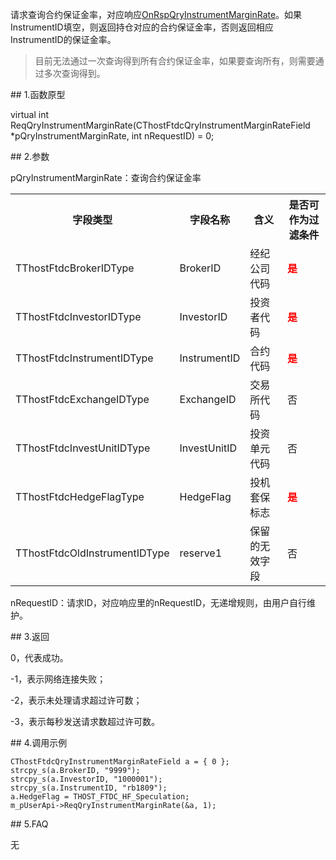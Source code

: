 <p>请求查询合约保证金率，对应响应<a href="../../CTHOSTFTDCTRADERAPI/ONRSPQRYINSTRUMENTMARGINRATE/">OnRspQryInstrumentMarginRate</a>。如果InstrumentID填空，则返回持仓对应的合约保证金率，否则返回相应InstrumentID的保证金率。</p>
<blockquote>
<p>目前无法通过一次查询得到所有合约保证金率，如果要查询所有，则需要通过多次查询得到。</p>
</blockquote>
<span class="anchor" id="87e2912f-d86f-4a03-91fc-8fc34f1f8a28"></span>
## 1.函数原型
<p>virtual int ReqQryInstrumentMarginRate(CThostFtdcQryInstrumentMarginRateField *pQryInstrumentMarginRate, int nRequestID) = 0;</p>
<span class="anchor" id="3846e9ef-b3fc-4eea-ae21-7551886ec714"></span>
## 2.参数
<p>pQryInstrumentMarginRate：查询合约保证金率</p>
<table><tr><th style="TEXT-ALIGN: center;">字段类型</th><th style="TEXT-ALIGN: center;">字段名称</th><th style="TEXT-ALIGN: center;">含义</th><th style="TEXT-ALIGN: center;">是否可作为过滤条件</th></tr><tr><td style="TEXT-ALIGN: left;">TThostFtdcBrokerIDType</td>
<td style="TEXT-ALIGN: left;">BrokerID</td>
<td style="TEXT-ALIGN: left;">经纪公司代码</td>
<td style="TEXT-ALIGN: left;"><strong><font color="#FF0000">是</font></strong></td>
</tr>
<tr><td style="TEXT-ALIGN: left;">TThostFtdcInvestorIDType</td>
<td style="TEXT-ALIGN: left;">InvestorID</td>
<td style="TEXT-ALIGN: left;">投资者代码</td>
<td style="TEXT-ALIGN: left;"><strong><font color="#FF0000">是</font></strong></td>
</tr>
<tr><td style="TEXT-ALIGN: left;">TThostFtdcInstrumentIDType</td>
<td style="TEXT-ALIGN: left;">InstrumentID</td>
<td style="TEXT-ALIGN: left;">合约代码</td>
<td style="TEXT-ALIGN: left;"><strong><font color="#FF0000">是</font></strong></td>
</tr>
<tr><td style="TEXT-ALIGN: left;">TThostFtdcExchangeIDType</td>
<td style="TEXT-ALIGN: left;">ExchangeID</td>
<td style="TEXT-ALIGN: left;">交易所代码</td>
<td style="TEXT-ALIGN: left;">否</td>
</tr>
<tr><td style="TEXT-ALIGN: left;">TThostFtdcInvestUnitIDType</td>
<td style="TEXT-ALIGN: left;">InvestUnitID</td>
<td style="TEXT-ALIGN: left;">投资单元代码</td>
<td style="TEXT-ALIGN: left;">否</td>
</tr>
<tr><td style="TEXT-ALIGN: left;">TThostFtdcHedgeFlagType</td>
<td style="TEXT-ALIGN: left;">HedgeFlag</td>
<td style="TEXT-ALIGN: left;">投机套保标志</td>
<td style="TEXT-ALIGN: left;"><strong><font color="#FF0000">是</font></strong></td>
</tr>
<tr><td style="TEXT-ALIGN: left;">TThostFtdcOldInstrumentIDType</td>
<td style="TEXT-ALIGN: left;">reserve1</td>
<td style="TEXT-ALIGN: left;">保留的无效字段</td>
<td style="TEXT-ALIGN: left;">否</td>
</tr>
</table>
<p>nRequestID：请求ID，对应响应里的nRequestID，无递增规则，由用户自行维护。</p>
<span class="anchor" id="b5ce7b3e-479a-4d86-bb87-c271d3ec7ed3"></span>
## 3.返回
<p>0，代表成功。</p>
<p>-1，表示网络连接失败；</p>
<p>-2，表示未处理请求超过许可数；</p>
<p>-3，表示每秒发送请求数超过许可数。</p>
<span class="anchor" id="40cc337b-9a1d-4ed8-8715-5be12b66db70"></span>
## 4.调用示例
<pre><code>CThostFtdcQryInstrumentMarginRateField a = { 0 };
strcpy_s(a.BrokerID, "9999");
strcpy_s(a.InvestorID, "1000001");
strcpy_s(a.InstrumentID, "rb1809");
a.HedgeFlag = THOST_FTDC_HF_Speculation;
m_pUserApi-&gt;ReqQryInstrumentMarginRate(&amp;a, 1);
</code></pre>
<span class="anchor" id="ac2fc2db-a57e-4ee3-a48f-d523a3b610af"></span>
## 5.FAQ
<p>无</p>
